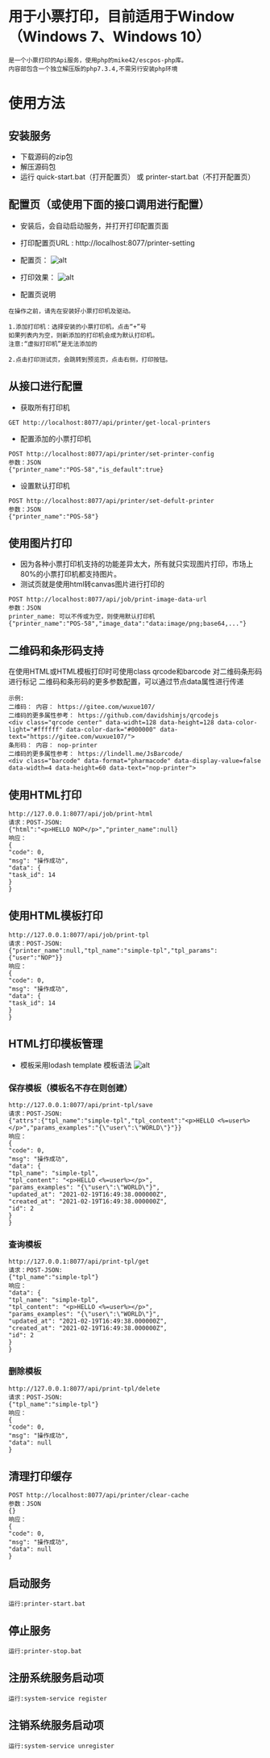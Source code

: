 # 用于小票打印，目前适用于Window（Windows 7、Windows 10）
    是一个小票打印的Api服务，使用php的mike42/escpos-php库。
    内容部包含一个独立解压版的php7.3.4,不需另行安装php环境

# 使用方法

## 安装服务
- 下载源码的zip包
- 解压源码包
- 运行 quick-start.bat（打开配置页） 或 printer-start.bat（不打开配置页）

## 配置页（或使用下面的接口调用进行配置）
- 安装后，会自动启动服务，并打开打印配置页面
- 打印配置页URL : http://localhost:8077/printer-setting
- 配置页：
![alt](./printer-setting.png)
- 打印效果：
![alt](./printer-test.jpg)

- 配置页说明
```
在操作之前，请先在安装好小票打印机及驱动。

1.添加打印机：选择安装的小票打印机，点击“+”号
如果列表内为空，则新添加的打印机会成为默认打印机。
注意:“虚拟打印机”是无法添加的

2.点击打印测试页，会跳转到预览页，点击右侧，打印按钮。
```

## 从接口进行配置
- 获取所有打印机
```
GET http://localhost:8077/api/printer/get-local-printers
```

- 配置添加的小票打印机
```$xslt
POST http://localhost:8077/api/printer/set-printer-config
参数：JSON
{"printer_name":"POS-58","is_default":true}
```

- 设置默认打印机
```$xslt
POST http://localhost:8077/api/printer/set-defult-printer
参数：JSON
{"printer_name":"POS-58"}
```

## 使用图片打印

- 因为各种小票打印机支持的功能差异太大，所有就只实现图片打印，市场上80%的小票打印机都支持图片。
- 测试页就是使用html转canvas图片进行打印的

```
POST http://localhost:8077/api/job/print-image-data-url
参数：JSON
printer_name: 可以不传或为空，则使用默认打印机
{"printer_name":"POS-58","image_data":"data:image/png;base64,..."}

```
## 二维码和条形码支持
在使用HTML或HTML模板打印时可使用class qrcode和barcode 对二维码条形码进行标记
二维码和条形码的更多参数配置，可以通过节点data属性进行传递
```
示例:
二维码： 内容： https://gitee.com/wuxue107/
二维码的更多属性参考： https://github.com/davidshimjs/qrcodejs
<div class="qrcode center" data-widht=128 data-height=128 data-color-light="#ffffff" data-color-dark="#000000" data-text="https://gitee.com/wuxue107/">
条形码： 内容： nop-printer
二维码的更多属性参考： https://lindell.me/JsBarcode/
<div class="barcode" data-format="pharmacode" data-display-value=false data-width=4 data-height=60 data-text="nop-printer">

```
## 使用HTML打印
```
http://127.0.0.1:8077/api/job/print-html
请求：POST-JSON:
{"html":"<p>HELLO NOP</p>","printer_name":null}
响应：
{
"code": 0,
"msg": "操作成功",
"data": {
"task_id": 14
}
}
```


## 使用HTML模板打印
```
http://127.0.0.1:8077/api/job/print-tpl
请求：POST-JSON:
{"printer_name":null,"tpl_name":"simple-tpl","tpl_params":{"user":"NOP"}}
响应：
{
"code": 0,
"msg": "操作成功",
"data": {
"task_id": 14
}
}
```

## HTML打印模板管理 
- 模板采用lodash template 模板语法
![alt](./tpl-manager.png)

### 保存模板（模板名不存在则创建）
```
http://127.0.0.1:8077/api/print-tpl/save
请求：POST-JSON:
{"attrs":{"tpl_name":"simple-tpl","tpl_content":"<p>HELLO <%=user%></p>","params_examples":"{\"user\":\"WORLD\"}"}}
响应：
{
"code": 0,
"msg": "操作成功",
"data": {
"tpl_name": "simple-tpl",
"tpl_content": "<p>HELLO <%=user%></p>",
"params_examples": "{\"user\":\"WORLD\"}",
"updated_at": "2021-02-19T16:49:38.000000Z",
"created_at": "2021-02-19T16:49:38.000000Z",
"id": 2
}
}
```
### 查询模板
```
http://127.0.0.1:8077/api/print-tpl/get
请求：POST-JSON:
{"tpl_name":"simple-tpl"}
响应：
"data": {
"tpl_name": "simple-tpl",
"tpl_content": "<p>HELLO <%=user%></p>",
"params_examples": "{\"user\":\"WORLD\"}",
"updated_at": "2021-02-19T16:49:38.000000Z",
"created_at": "2021-02-19T16:49:38.000000Z",
"id": 2
}
}
```
### 删除模板
```
http://127.0.0.1:8077/api/print-tpl/delete
请求：POST-JSON:
{"tpl_name":"simple-tpl"}
响应：
{
"code": 0,
"msg": "操作成功",
"data": null
}
```

## 清理打印缓存
```$xslt
POST http://localhost:8077/api/printer/clear-cache
参数：JSON
{}
响应：
{
"code": 0,
"msg": "操作成功",
"data": null
}
```

## 启动服务
    运行:printer-start.bat

## 停止服务
    运行:printer-stop.bat

## 注册系统服务启动项
    运行:system-service register
    
## 注销系统服务启动项
    运行:system-service unregister


